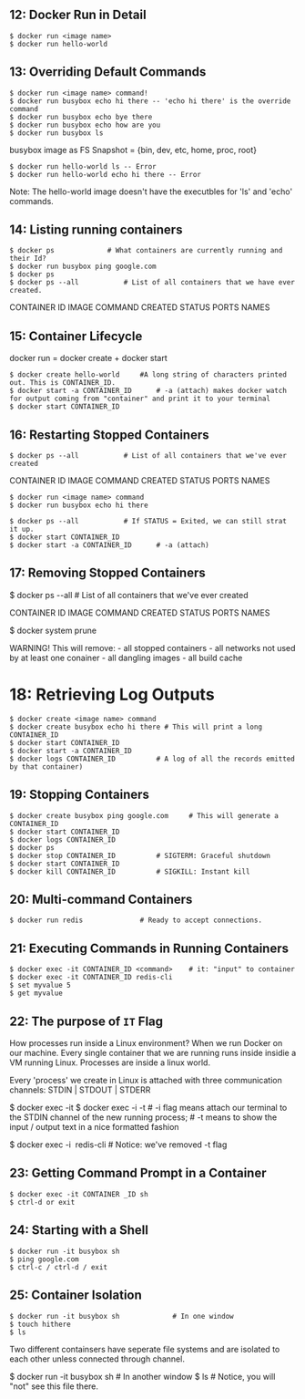 ## 12: Docker Run in Detail

```
$ docker run <image name>
$ docker run hello-world
```

## 13: Overriding Default Commands

```
$ docker run <image name> command!
$ docker run busybox echo hi there -- 'echo hi there' is the override command
$ docker run busybox echo bye there
$ docker run busybox echo how are you
$ docker run busybox ls
```

busybox image as FS Snapshot = {bin, dev, etc, home, proc, root}

```
$ docker run hello-world ls -- Error
$ docker run hello-world echo hi there -- Error
```

Note: The hello-world image doesn't have the executbles for 'ls' and 'echo' commands.

## 14: Listing running containers

```
$ docker ps				# What containers are currently running and their Id?
$ docker run busybox ping google.com
$ docker ps
$ docker ps --all 			# List of all containers that we have ever created.
```

CONTAINER ID	IMAGE	COMMAND		CREATED		STATUS		PORTS		NAMES

## 15: Container Lifecycle

docker run = docker create + docker start

```
$ docker create hello-world		#A long string of characters printed out. This is CONTAINER_ID.
$ docker start -a CONTAINER_ID 		# -a (attach) makes docker watch for output coming from "container" and print it to your terminal
$ docker start CONTAINER_ID
```

## 16: Restarting Stopped Containers

```
$ docker ps --all 			# List of all containers that we've ever created
```

CONTAINER ID        IMAGE               COMMAND             CREATED             STATUS              PORTS               NAMES

```
$ docker run <image name> command
$ docker run busybox echo hi there
```

```
$ docker ps --all 			# If STATUS = Exited, we can still strat it up.
$ docker start CONTAINER_ID
$ docker start -a CONTAINER_ID		# -a (attach)
```

## 17: Removing Stopped Containers

$ docker ps --all			# List of all containers that we've ever created

CONTAINER ID        IMAGE               COMMAND             CREATED             STATUS              PORTS               NAMES

$ docker system prune

WARNING! This will remove:
	- all stopped containers
	- all networks not used by at least one conainer
	- all dangling images
	- all build cache


# 18: Retrieving Log Outputs

```
$ docker create <image name> command
$ docker create busybox echo hi there # This will print a long CONTAINER_ID
$ docker start CONTAINER_ID
$ docker start -a CONTAINER_ID
$ docker logs CONTAINER_ID 			# A log of all the records emitted by that container)
```

## 19: Stopping Containers

```
$ docker create busybox ping google.com 	# This will generate a CONTAINER_ID
$ docker start CONTAINER_ID
$ docker logs CONTAINER_ID
$ docker ps
$ docker stop CONTAINER_ID 			# SIGTERM: Graceful shutdown
$ docker start CONTAINER_ID
$ docker kill CONTAINER_ID 			# SIGKILL: Instant kill
```

## 20: Multi-command Containers

```
$ docker run redis 				# Ready to accept connections. 
```

## 21: Executing Commands in Running Containers

```
$ docker exec -it CONTAINER_ID <command> 	# it: "input" to container
$ docker exec -it CONTAINER_ID redis-cli
$ set myvalue 5
$ get myvalue
```

## 22: The purpose of `IT` Flag

How processes run inside a Linux environment? When we run Docker on our machine. Every single container that we are running 
runs inside insidie a VM running Linux. Processes are inside a linux world.

Every 'process' we create in Linux is attached with three communication channels: STDIN | STDOUT | STDERR

$ docker exec -it 
$ docker exec -i -t # -i flag means attach our terminal to the STDIN channel of the new running process; 
		    # -t means to show the input / output text in a nice formatted fashion


$ docker exec -i <image id> redis-cli # Notice: we've removed -t flag

## 23: Getting Command Prompt in a Container

```
$ docker exec -it CONTAINER _ID sh
$ ctrl-d or exit
```

## 24: Starting with a Shell

```
$ docker run -it busybox sh
$ ping google.com
$ ctrl-c / ctrl-d / exit
```

## 25: Container Isolation

```
$ docker run -it busybox sh 			# In one window
$ touch hithere
$ ls
```

Two different containsers have seperate file systems and are isolated to each other unless connected through channel.

$ docker run -it busybox sh 			# In another window
$ ls 						# Notice, you will "not" see this file there.

